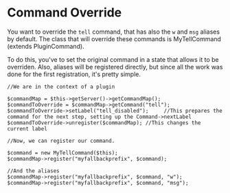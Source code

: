 # Command Override

You want to override the `tell` command, that has also the `w` and `msg` aliases by default.
The class that will override these commands is MyTellCommand (extends PluginCommand).


To do this, you've to set the original command in a state that allows it to be overriden.
Also, aliases will be registered directly, but since all the work was done for the first registration, it's pretty simple.


    //We are in the context of a plugin
    
    $commandMap = $this->getServer()->getCommandMap();
    $commandToOverride = $commandMap->getCommand("tell");
    $commandToOverride->setLabel("tell_disabled");     //This prepares the command for the next step, setting up the Command->nextLabel
    $commandToOverride->unregister($commandMap); //This changes the current label
    
    //Now, we can register our command.

    $command = new MyTellCommand($this);
    $commandMap->register("myfallbackprefix", $command);
    
    //And the aliases
    $commandMap->register("myfallbackprefix", $command, "w");
    $commandMap->register("myfallbackprefix", $command, "msg");


